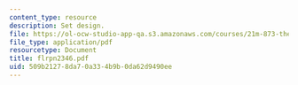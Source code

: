```yaml
---
content_type: resource
description: Set design.
file: https://ol-ocw-studio-app-qa.s3.amazonaws.com/courses/21m-873-theater-arts-topics-fall-2004-january-iap-2005/509b21278da70a334b9b0da62d9490ee_flrpn2346.pdf
file_type: application/pdf
resourcetype: Document
title: flrpn2346.pdf
uid: 509b2127-8da7-0a33-4b9b-0da62d9490ee
---
```

